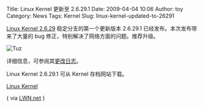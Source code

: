 Title: Linux Kernel 更新至 2.6.29.1
Date: 2009-04-04 10:06
Author: toy
Category: News
Tags: Kernel
Slug: linux-kernel-updated-to-26291

[Linux Kernel
2.6.29](http://linuxtoy.org/archives/linux-kernel-2629.html)
稳定分支的第一个更新版本 2.6.29.1 已经发布。本次发布带来了大量的 bug
修正，特别解决了网络方面的问题。推荐升级。

![Tuz](http://i.linuxtoy.org/images/2009/03/tuz.png)

详细信息，可参阅其[更改日志](http://lwn.net/Articles/327102/)。

Linux Kernel 2.6.29.1 可从 Kernel 存档网站下载。

[Linux Kernel](http://www.kernel.org/)

{ via [LWN.net](http://lwn.net/Articles/327103/) }
